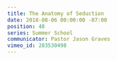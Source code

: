 ```yaml
---
title: The Anatomy of Seduction
date: 2018-08-06 00:00:00 -07:00
position: 48
series: Summer School
communicator: Pastor Jason Graves
vimeo_id: 283530498
---
```


